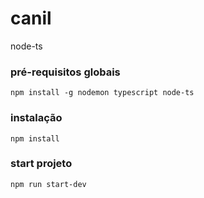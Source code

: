 # canil
node-ts


### pré-requisitos globais
`npm install -g nodemon typescript node-ts`

### instalação
`npm install`

### start projeto
`npm run start-dev`